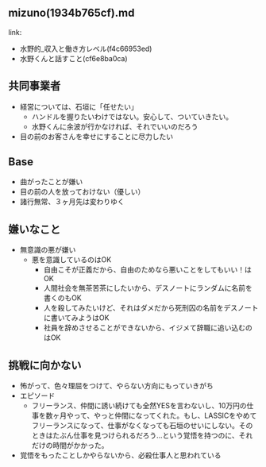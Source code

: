 mizuno(1934b765cf).md
---

link:
- 水野的_収入と働き方レベル(f4c66953ed)
- 水野くんと話すこと(cf6e8ba0ca)

## 共同事業者
- 経営については、石垣に「任せたい」
  - ハンドルを握りたいわけではない。安心して、ついていきたい。
  - 水野くんに余波が行かなければ、それでいいのだろう
- 目の前のお客さんを幸せにすることに尽力したい

## Base
- 曲がったことが嫌い
- 目の前の人を放っておけない（優しい）
- 諸行無常、３ヶ月先は変わりゆく

## 嫌いなこと
- 無意識の悪が嫌い
  - 悪を意識しているのはOK
    - 自由こそが正義だから、自由のためなら悪いことをしてもいい！はOK
    - 人間社会を無茶苦茶にしたいから、デスノートにランダムに名前を書くのもOK
    - 人を殺してみたいけど、それはダメだから死刑囚の名前をデスノートに書いてみようはOK
    - 社員を辞めさせることができないから、イジメて辞職に追い込むのはOK

## 挑戦に向かない
- 怖がって、色々理屈をつけて、やらない方向にもっていきがち
- エピソード
  - フリーランス、仲間に誘い続けても全然YESを言わないし、10万円の仕事を数ヶ月やって、やっと仲間になってくれた。もし、LASSICをやめてフリーランスになって、仕事がなくなっても石垣のせいにしない。そのときはたぶん仕事を見つけられるだろう...という覚悟を持つのに、それだけの時間がかかった。
- 覚悟をもったことしかやらないから、必殺仕事人と思われている


